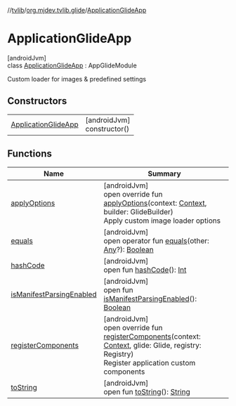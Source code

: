 //[tvlib](../../../index.md)/[org.mjdev.tvlib.glide](../index.md)/[ApplicationGlideApp](index.md)

# ApplicationGlideApp

[androidJvm]\
class [ApplicationGlideApp](index.md) : AppGlideModule

Custom loader for images & predefined settings

## Constructors

| | |
|---|---|
| [ApplicationGlideApp](-application-glide-app.md) | [androidJvm]<br>constructor() |

## Functions

| Name | Summary |
|---|---|
| [applyOptions](apply-options.md) | [androidJvm]<br>open override fun [applyOptions](apply-options.md)(context: [Context](https://developer.android.com/reference/kotlin/android/content/Context.html), builder: GlideBuilder)<br>Apply custom image loader options |
| [equals](../../org.mjdev.tvlib.webscrapper.select/-element-not-found-exception/index.md#585090901%2FFunctions%2F-1596939238) | [androidJvm]<br>open operator fun [equals](../../org.mjdev.tvlib.webscrapper.select/-element-not-found-exception/index.md#585090901%2FFunctions%2F-1596939238)(other: [Any](https://kotlinlang.org/api/latest/jvm/stdlib/kotlin/-any/index.html)?): [Boolean](https://kotlinlang.org/api/latest/jvm/stdlib/kotlin/-boolean/index.html) |
| [hashCode](../../org.mjdev.tvlib.webscrapper.select/-element-not-found-exception/index.md#1794629105%2FFunctions%2F-1596939238) | [androidJvm]<br>open fun [hashCode](../../org.mjdev.tvlib.webscrapper.select/-element-not-found-exception/index.md#1794629105%2FFunctions%2F-1596939238)(): [Int](https://kotlinlang.org/api/latest/jvm/stdlib/kotlin/-int/index.html) |
| [isManifestParsingEnabled](index.md#304030585%2FFunctions%2F-1596939238) | [androidJvm]<br>open fun [isManifestParsingEnabled](index.md#304030585%2FFunctions%2F-1596939238)(): [Boolean](https://kotlinlang.org/api/latest/jvm/stdlib/kotlin/-boolean/index.html) |
| [registerComponents](register-components.md) | [androidJvm]<br>open override fun [registerComponents](register-components.md)(context: [Context](https://developer.android.com/reference/kotlin/android/content/Context.html), glide: Glide, registry: Registry)<br>Register application custom components |
| [toString](../../org.mjdev.tvlib.webscrapper.select/-element-not-found-exception/index.md#1616463040%2FFunctions%2F-1596939238) | [androidJvm]<br>open fun [toString](../../org.mjdev.tvlib.webscrapper.select/-element-not-found-exception/index.md#1616463040%2FFunctions%2F-1596939238)(): [String](https://kotlinlang.org/api/latest/jvm/stdlib/kotlin/-string/index.html) |
